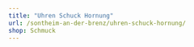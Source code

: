 ```yaml
---
title: "Uhren Schuck Hornung"
url: /sontheim-an-der-brenz/uhren-schuck-hornung/
shop: Schmuck
---
```

